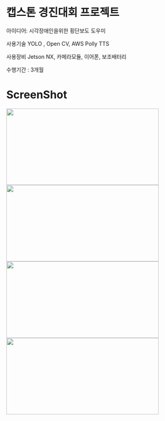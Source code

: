 # 캡스톤 경진대회 프로젝트

아이디어: 시각장애인을위한 횡단보도 도우미

사용기술
YOLO , Open CV, AWS Polly TTS

사용장비
Jetson NX, 카메라모듈, 이어폰, 보조배터리

수행기간 : 3개월

# ScreenShot
<div>
<img src="https://github.com/Controllls/candeProject/assets/53941701/88273ea9-b405-4296-8a74-85d175adde27" width="400" height="200"/>
<img src="https://github.com/Controllls/candeProject/assets/53941701/4b1c74fc-5a5c-4693-a85c-645d27988422" width="400" height="200"/><br />
<img src="https://github.com/Controllls/candeProject/assets/53941701/94f82f2b-532b-4b37-9c29-c6e55cc395a8" width="400" height="200"/>
<img src="https://github.com/Controllls/candeProject/assets/53941701/cbdc66cf-f2db-4af6-a2e3-a15b9e91a894" width="400" height="200"/>
</div>
